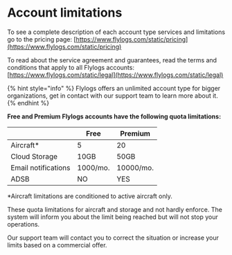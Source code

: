 # Account limitations

To see a complete description of each account type services and limitations go to the pricing page: [https://www.flylogs.com/static/pricing](https://www.flylogs.com/static/pricing)

To read about the service agreement and guarantees, read the terms and conditions that apply to all Flylogs accounts: [https://www.flylogs.com/static/legal](https://www.flylogs.com/static/legal)



{% hint style="info" %}
Flylogs offers an unlimited account type for bigger organizations, get in contact with our support team to learn more about it.
{% endhint %}

**Free and Premium Flylogs accounts have the following quota limitations:**

|                     | Free     | Premium   |
| ------------------- | -------- | --------- |
| Aircraft\*          | 5        | 20        |
| Cloud Storage       | 10GB     | 50GB      |
| Email notifications | 1000/mo. | 10000/mo. |
| ADSB                | NO       | YES       |

\*Aircraft limitations are conditioned to active aircraft only.



These quota limitations for aircraft and storage and not hardly enforce. The system will inform you about the limit being reached but will not stop your operations.

Our support team will contact you to correct the situation or increase your limits based on a commercial offer.

